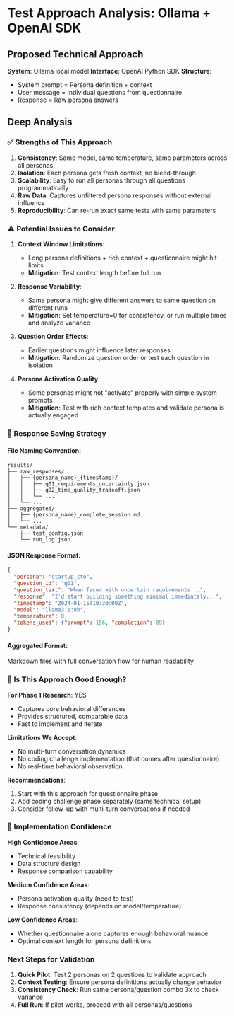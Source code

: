 # Test Approach Analysis: Ollama + OpenAI SDK

## Proposed Technical Approach

**System**: Ollama local model
**Interface**: OpenAI Python SDK
**Structure**:
- System prompt = Persona definition + context
- User message = Individual questions from questionnaire
- Response = Raw persona answers

## Deep Analysis

### ✅ Strengths of This Approach

1. **Consistency**: Same model, same temperature, same parameters across all personas
2. **Isolation**: Each persona gets fresh context, no bleed-through
3. **Scalability**: Easy to run all personas through all questions programmatically
4. **Raw Data**: Captures unfiltered persona responses without external influence
5. **Reproducibility**: Can re-run exact same tests with same parameters

### ⚠️ Potential Issues to Consider

1. **Context Window Limitations**:
   - Long persona definitions + rich context + questionnaire might hit limits
   - **Mitigation**: Test context length before full run

2. **Response Variability**:
   - Same persona might give different answers to same question on different runs
   - **Mitigation**: Set temperature=0 for consistency, or run multiple times and analyze variance

3. **Question Order Effects**:
   - Earlier questions might influence later responses
   - **Mitigation**: Randomize question order or test each question in isolation

4. **Persona Activation Quality**:
   - Some personas might not "activate" properly with simple system prompts
   - **Mitigation**: Test with rich context templates and validate persona is actually engaged

### 🎯 Response Saving Strategy

#### File Naming Convention:
```
results/
├── raw_responses/
│   ├── {persona_name}_{timestamp}/
│   │   ├── q01_requirements_uncertainty.json
│   │   ├── q02_time_quality_tradeoff.json
│   │   └── ...
│   └── ...
├── aggregated/
│   ├── {persona_name}_complete_session.md
│   └── ...
└── metadata/
    ├── test_config.json
    └── run_log.json
```

#### JSON Response Format:
```json
{
  "persona": "startup_cto",
  "question_id": "q01",
  "question_text": "When faced with uncertain requirements...",
  "response": "I'd start building something minimal immediately...",
  "timestamp": "2024-01-15T10:30:00Z",
  "model": "llama3.1:8b",
  "temperature": 0,
  "tokens_used": {"prompt": 156, "completion": 89}
}
```

#### Aggregated Format:
Markdown files with full conversation flow for human readability

### 🤔 Is This Approach Good Enough?

**For Phase 1 Research**: YES
- Captures core behavioral differences
- Provides structured, comparable data
- Fast to implement and iterate

**Limitations We Accept**:
- No multi-turn conversation dynamics
- No coding challenge implementation (that comes after questionnaire)
- No real-time behavioral observation

**Recommendations**:
1. Start with this approach for questionnaire phase
2. Add coding challenge phase separately (same technical setup)
3. Consider follow-up with multi-turn conversations if needed

### 🚀 Implementation Confidence

**High Confidence Areas**:
- Technical feasibility
- Data structure design
- Response comparison capability

**Medium Confidence Areas**:
- Persona activation quality (need to test)
- Response consistency (depends on model/temperature)

**Low Confidence Areas**:
- Whether questionnaire alone captures enough behavioral nuance
- Optimal context length for persona definitions

### Next Steps for Validation

1. **Quick Pilot**: Test 2 personas on 2 questions to validate approach
2. **Context Testing**: Ensure persona definitions actually change behavior
3. **Consistency Check**: Run same persona/question combo 3x to check variance
4. **Full Run**: If pilot works, proceed with all personas/questions